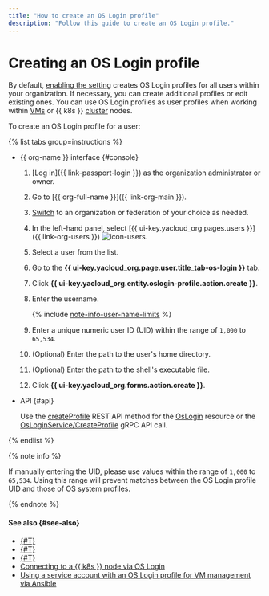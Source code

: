 ```yaml
---
title: "How to create an OS Login profile"
description: "Follow this guide to create an OS Login profile."
---
```


# Creating an OS Login profile

By default, [enabling the setting](./os-login-access.md) creates OS Login profiles for all users within your organization. If necessary, you can create additional profiles or edit existing ones. You can use OS Login profiles as user profiles when working within [VMs](../../compute/concepts/vm.md) or {{ k8s }} [cluster](../../managed-kubernetes/concepts/index.md#kubernetes-cluster) nodes.

To create an OS Login profile for a user:

{% list tabs group=instructions %}

- {{ org-name }} interface {#console}

  1. [Log in]({{ link-passport-login }}) as the organization administrator or owner.
  1. Go to [{{ org-full-name }}]({{ link-org-main }}).
  1. [Switch](./manage-organizations.md#switch-to-another-org) to an organization or federation of your choice as needed.
  1. In the left-hand panel, select [{{ ui-key.yacloud_org.pages.users }}]({{ link-org-users }}) ![icon-users](../../_assets/console-icons/person.svg).
  1. Select a user from the list.
  1. Go to the **{{ ui-key.yacloud_org.page.user.title_tab-os-login }}** tab.
  1. Click **{{ ui-key.yacloud_org.entity.oslogin-profile.action.create }}**.
  1. Enter the username.

      {% include [note-info-user-name-limits](../../_includes/organization/note-info-user-name-limits.md) %}

  1. Enter a unique numeric user ID (UID) within the range of `1,000` to `65,534`.
  1. (Optional) Enter the path to the user's home directory.
  1. (Optional) Enter the path to the shell's executable file.
  1. Click **{{ ui-key.yacloud_org.forms.action.create }}**.

- API {#api}

  Use the [createProfile](../../organization/api-ref/OsLogin/createProfile.md) REST API method for the [OsLogin](../../organization/api-ref/OsLogin/index.md) resource or the [OsLoginService/CreateProfile](../../organization/api-ref/grpc/os_login_service.md#CreateProfile) gRPC API call.

{% endlist %}

{% note info %}

If manually entering the UID, please use values within the range of `1,000` to `65,534`. Using this range will prevent matches between the OS Login profile UID and those of OS system profiles.

{% endnote %}

#### See also {#see-also}

* [{#T}](../operations/os-login-access.md)
* [{#T}](../operations/add-ssh.md)
* [{#T}](../../compute/operations/vm-connect/os-login.md)
* [Connecting to a {{ k8s }} node via OS Login](../../managed-kubernetes/operations/node-connect-oslogin.md)
* [Using a service account with an OS Login profile for VM management via Ansible](../../tutorials/security/sa-oslogin-ansible.md)